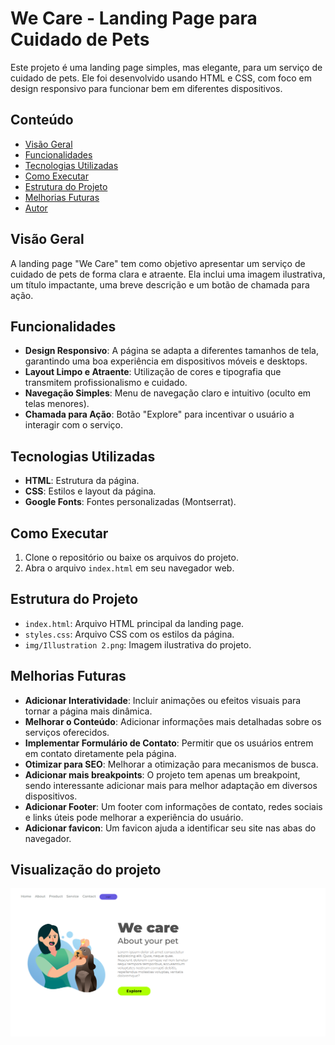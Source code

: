 # We Care - Landing Page para Cuidado de Pets

Este projeto é uma landing page simples, mas elegante, para um serviço de cuidado de pets. Ele foi desenvolvido usando HTML e CSS, com foco em design responsivo para funcionar bem em diferentes dispositivos.

## Conteúdo

* [Visão Geral](#visão-geral)
* [Funcionalidades](#funcionalidades)
* [Tecnologias Utilizadas](#tecnologias-utilizadas)
* [Como Executar](#como-executar)
* [Estrutura do Projeto](#estrutura-do-projeto)
* [Melhorias Futuras](#melhorias-futuras)
* [Autor](#autor)

## Visão Geral

A landing page "We Care" tem como objetivo apresentar um serviço de cuidado de pets de forma clara e atraente. Ela inclui uma imagem ilustrativa, um título impactante, uma breve descrição e um botão de chamada para ação.

## Funcionalidades

* **Design Responsivo**: A página se adapta a diferentes tamanhos de tela, garantindo uma boa experiência em dispositivos móveis e desktops.
* **Layout Limpo e Atraente**: Utilização de cores e tipografia que transmitem profissionalismo e cuidado.
* **Navegação Simples**: Menu de navegação claro e intuitivo (oculto em telas menores).
* **Chamada para Ação**: Botão "Explore" para incentivar o usuário a interagir com o serviço.

## Tecnologias Utilizadas

* **HTML**: Estrutura da página.
* **CSS**: Estilos e layout da página.
* **Google Fonts**: Fontes personalizadas (Montserrat).

## Como Executar

1.  Clone o repositório ou baixe os arquivos do projeto.
2.  Abra o arquivo `index.html` em seu navegador web.

## Estrutura do Projeto

* `index.html`: Arquivo HTML principal da landing page.
* `styles.css`: Arquivo CSS com os estilos da página.
* `img/Illustration 2.png`: Imagem ilustrativa do projeto.

## Melhorias Futuras

* **Adicionar Interatividade**: Incluir animações ou efeitos visuais para tornar a página mais dinâmica.
* **Melhorar o Conteúdo**: Adicionar informações mais detalhadas sobre os serviços oferecidos.
* **Implementar Formulário de Contato**: Permitir que os usuários entrem em contato diretamente pela página.
* **Otimizar para SEO**: Melhorar a otimização para mecanismos de busca.
* **Adicionar mais breakpoints**: O projeto tem apenas um breakpoint, sendo interessante adicionar mais para melhor adaptação em diversos dispositivos.
* **Adicionar Footer**: Um footer com informações de contato, redes sociais e links úteis pode melhorar a experiência do usuário.
* **Adicionar favicon**: Um favicon ajuda a identificar seu site nas abas do navegador.

## Visualização do projeto

![Tela do projeto](img/inicial-screen-we-cara.png)

